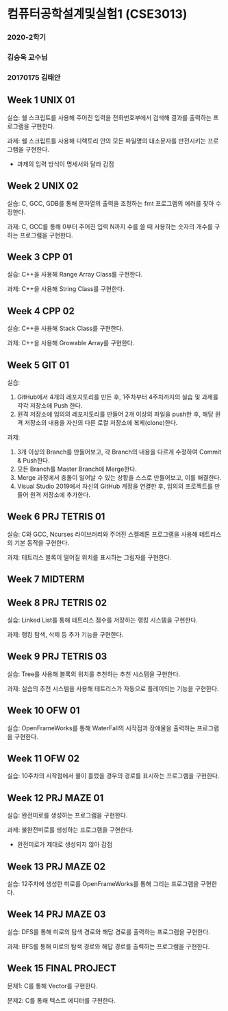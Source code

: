 # 컴퓨터공학설계및실험1 (CSE3013)

### 2020-2학기

### 김승욱 교수님

### 20170175 김태안



## Week 1 UNIX 01

실습: 쉘 스크립트를 사용해 주어진 입력을 전화번호부에서 검색해 결과를 출력하는 프로그램을 구현한다.

과제: 쉘 스크립트를 사용해 디렉토리 안의 모든 파일명의 대소문자를 반전시키는 프로그램을 구현한다.

- 과제의 입력 방식이 명세서와 달라 감점



## Week 2 UNIX 02
실습: C, GCC, GDB를 통해 문자열의 출력을 조정하는 fmt 프로그램의 에러를 찾아 수정한다.

과제: C, GCC를 통해 0부터 주어진 입력 N까지 수를 쓸 때 사용하는 숫자의 개수를 구하는 프로그램을 구현한다.




## Week 3 CPP 01
실습: C++을 사용해 Range Array Class를 구현한다.

과제: C++을 사용해 String Class를 구현한다.




## Week 4 CPP 02
실습: C++을 사용해 Stack Class를 구현한다.

과제: C++을 사용해 Growable Array를 구현한다.




## Week 5 GIT 01
실습: 

1. GitHub에서 4개의 레포지토리를 만든 후, 1주차부터 4주차까지의 실습 및 과제를 각각 저장소에 Push 한다.
2. 원격 저장소에 임의의 레포지토리를 만들어 2개 이상의 파일을 push한 후, 해당 원격 저장소의 내용을 자신의 다른 로컬 저장소에 복제(clone)한다.

과제:

1. 3개 이상의 Branch를 만들어보고, 각 Branch의 내용을 다르게 수정하여 Commit & Push한다.
2. 모든 Branch를 Master Branch에 Merge한다. 
3. Merge 과정에서 충돌이 일어날 수 있는 상황을 스스로 만들어보고, 이를 해결한다.
4. Visual Studio 2019에서 자신의 GitHub 계정을 연결한 후, 임의의 프로젝트를 만들어 원격 저장소에 추가한다.




## Week 6 PRJ TETRIS 01
실습: C와 GCC, Ncurses 라이브러리와 주어진 스켈레톤 프로그램을 사용해 테트리스의 기본 동작을 구현한다.

과제: 테트리스 블록이 떨어질 위치를 표시하는 그림자를 구현한다.



## Week 7 MIDTERM



## Week 8 PRJ TETRIS 02
실습: Linked List를 통해 테트리스 점수를 저장하는 랭킹 시스템을 구현한다.

과제: 랭킹 탐색, 삭제 등 추가 기능을 구현한다.




## Week 9 PRJ TETRIS 03
실습: Tree를 사용해 블록의 위치를 추천하는 추천 시스템을 구현한다.

과제: 실습의 추천 시스템을 사용해 테트리스가 자동으로 플레이되는 기능을 구현한다.




## Week 10 OFW 01
실습: OpenFrameWorks를 통해 WaterFall의 시작점과 장애물을 출력하는 프로그램을 구현한다.




## Week 11 OFW 02
실습: 10주차의 시작점에서 물이 흘렀을 경우의 경로를 표시하는 프로그램을 구현한다.




## Week 12 PRJ MAZE 01
실습: 완전미로를 생성하는 프로그램을 구현한다.

과제: 불완전미로를 생성하는 프로그램을 구현한다.

- 완전미로가 제대로 생성되지 않아 감점




## Week 13 PRJ MAZE 02
실습: 12주차에 생성한 미로를 OpenFrameWorks를 통해 그리는 프로그램을 구현한다.




## Week 14 PRJ MAZE 03
실습: DFS를 통해 미로의 탐색 경로와 해답 경로를 출력하는 프로그램을 구현한다.

과제: BFS를 통해 미로의 탐색 경로와 해답 경로를 출력하는 프로그램을 구현한다.




## Week 15 FINAL PROJECT
문제1: C를 통해 Vector를 구현한다. 

문제2: C를 통해 텍스트 에디터를 구현한다.



